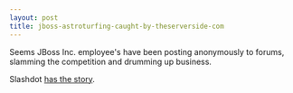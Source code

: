 ```yaml
---
layout: post
title: jboss-astroturfing-caught-by-theserverside-com
---
```

Seems JBoss Inc. employee's have been posting anonymously to forums,
slamming the competition and drumming up business.

Slashdot [has the
story](http://slashdot.org/article.pl?sid=04/05/18/2043206).
